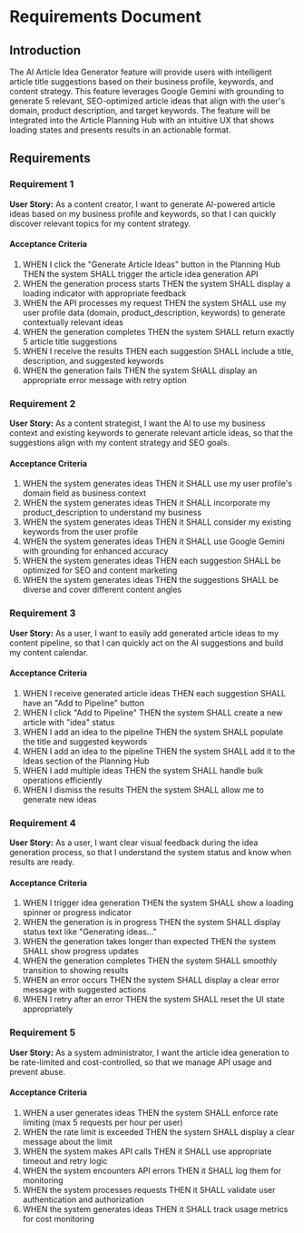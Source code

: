 # Requirements Document

## Introduction

The AI Article Idea Generator feature will provide users with intelligent article title suggestions based on their business profile, keywords, and content strategy. This feature leverages Google Gemini with grounding to generate 5 relevant, SEO-optimized article ideas that align with the user's domain, product description, and target keywords. The feature will be integrated into the Article Planning Hub with an intuitive UX that shows loading states and presents results in an actionable format.

## Requirements

### Requirement 1

**User Story:** As a content creator, I want to generate AI-powered article ideas based on my business profile and keywords, so that I can quickly discover relevant topics for my content strategy.

#### Acceptance Criteria

1. WHEN I click the "Generate Article Ideas" button in the Planning Hub THEN the system SHALL trigger the article idea generation API
2. WHEN the generation process starts THEN the system SHALL display a loading indicator with appropriate feedback
3. WHEN the API processes my request THEN the system SHALL use my user profile data (domain, product_description, keywords) to generate contextually relevant ideas
4. WHEN the generation completes THEN the system SHALL return exactly 5 article title suggestions
5. WHEN I receive the results THEN each suggestion SHALL include a title, description, and suggested keywords
6. WHEN the generation fails THEN the system SHALL display an appropriate error message with retry option

### Requirement 2

**User Story:** As a content strategist, I want the AI to use my business context and existing keywords to generate relevant article ideas, so that the suggestions align with my content strategy and SEO goals.

#### Acceptance Criteria

1. WHEN the system generates ideas THEN it SHALL use my user profile's domain field as business context
2. WHEN the system generates ideas THEN it SHALL incorporate my product_description to understand my business
3. WHEN the system generates ideas THEN it SHALL consider my existing keywords from the user profile
4. WHEN the system generates ideas THEN it SHALL use Google Gemini with grounding for enhanced accuracy
5. WHEN the system generates ideas THEN each suggestion SHALL be optimized for SEO and content marketing
6. WHEN the system generates ideas THEN the suggestions SHALL be diverse and cover different content angles

### Requirement 3

**User Story:** As a user, I want to easily add generated article ideas to my content pipeline, so that I can quickly act on the AI suggestions and build my content calendar.

#### Acceptance Criteria

1. WHEN I receive generated article ideas THEN each suggestion SHALL have an "Add to Pipeline" button
2. WHEN I click "Add to Pipeline" THEN the system SHALL create a new article with "idea" status
3. WHEN I add an idea to the pipeline THEN the system SHALL populate the title and suggested keywords
4. WHEN I add an idea to the pipeline THEN the system SHALL add it to the Ideas section of the Planning Hub
5. WHEN I add multiple ideas THEN the system SHALL handle bulk operations efficiently
6. WHEN I dismiss the results THEN the system SHALL allow me to generate new ideas

### Requirement 4

**User Story:** As a user, I want clear visual feedback during the idea generation process, so that I understand the system status and know when results are ready.

#### Acceptance Criteria

1. WHEN I trigger idea generation THEN the system SHALL show a loading spinner or progress indicator
2. WHEN the generation is in progress THEN the system SHALL display status text like "Generating ideas..."
3. WHEN the generation takes longer than expected THEN the system SHALL show progress updates
4. WHEN the generation completes THEN the system SHALL smoothly transition to showing results
5. WHEN an error occurs THEN the system SHALL display a clear error message with suggested actions
6. WHEN I retry after an error THEN the system SHALL reset the UI state appropriately

### Requirement 5

**User Story:** As a system administrator, I want the article idea generation to be rate-limited and cost-controlled, so that we manage API usage and prevent abuse.

#### Acceptance Criteria

1. WHEN a user generates ideas THEN the system SHALL enforce rate limiting (max 5 requests per hour per user)
2. WHEN the rate limit is exceeded THEN the system SHALL display a clear message about the limit
3. WHEN the system makes API calls THEN it SHALL use appropriate timeout and retry logic
4. WHEN the system encounters API errors THEN it SHALL log them for monitoring
5. WHEN the system processes requests THEN it SHALL validate user authentication and authorization
6. WHEN the system generates ideas THEN it SHALL track usage metrics for cost monitoring